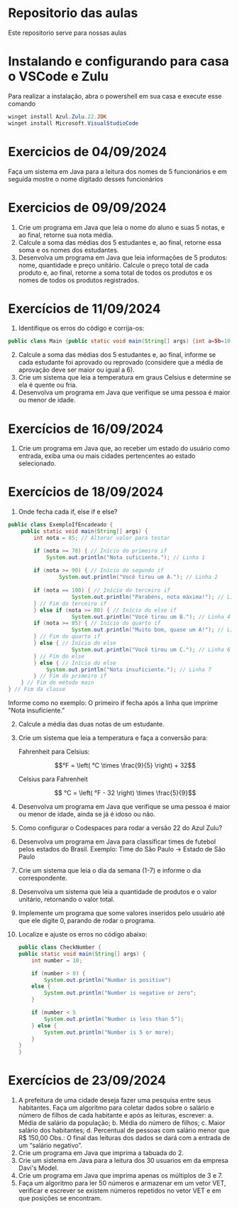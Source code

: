 # Repositorio das aulas

Este repositorio serve para nossas aulas

# Instalando e configurando para casa o VSCode e Zulu
Para realizar a instalação, abra o powershell em sua casa e execute esse comando
```powershell
winget install Azul.Zulu.22.JDK
winget install Microsoft.VisualStudioCode
```

# Exercicios de 04/09/2024
Faça um sistema em Java para a leitura dos nomes de 5 funcionários e em seguida mostre o nome digitado desses funcionários

# Exercicios de 09/09/2024
1. Crie um programa em Java que leia o nome do aluno e suas 5 notas, e ao final, retorne sua nota média.
2. Calcule a soma das médias dos 5 estudantes e, ao final, retorne essa soma e os nomes dos estudantes.
3. Desenvolva um programa em Java que leia informações de 5 produtos: nome, quantidade e preço unitário. Calcule o preço total de cada produto e, ao final, retorne a soma total de todos os produtos e os nomes de todos os produtos registrados.

# Exercícios de 11/09/2024
1. Identifique os erros do código e corrija-os:
```java
public class Main {public static void main(String[] args) {int a=5b=10,c c=+ab;System.out.println(c);}}
```
2. Calcule a soma das médias dos 5 estudantes e, ao final, informe se cada estudante foi aprovado ou reprovado (considere que a média de aprovação deve ser maior ou igual a 6).
3. Crie um sistema que leia a temperatura em graus Celsius e determine se ela é quente ou fria.
4. Desenvolva um programa em Java que verifique se uma pessoa é maior ou menor de idade.

# Exercícios de 16/09/2024
1. Crie um programa em Java que, ao receber um estado do usuário como entrada, exiba uma ou mais cidades pertencentes ao estado selecionado.

# Exercícios de 18/09/2024
1. Onde fecha cada if, else if e else?
```java
public class ExemploIfEncadeado {
    public static void main(String[] args) {
        int nota = 85; // Alterar valor para testar

        if (nota >= 70) { // Início do primeiro if
            System.out.println("Nota suficiente."); // Linha 1
            
        if (nota >= 90) { // Início do segundo if
                System.out.println("Você tirou um A."); // Linha 2
                
        if (nota == 100) { // Início do terceiro if
                    System.out.println("Parabéns, nota máxima!"); // Linha 3
        } // Fim do terceiro if
        } else if (nota >= 80) { // Início do else if
                    System.out.println("Você tirou um B."); // Linha 4
        if (nota >= 85) { // Início do quarto if
                    System.out.println("Muito bom, quase um A!"); // Linha 5
        } // Fim do quarto if
        } else { // Início do else
                    System.out.println("Você tirou um C."); // Linha 6
        } // Fim do else
        } else { // Início do else
            System.out.println("Nota insuficiente."); // Linha 7
        } // Fim do primeiro if
    } // Fim do método main
} // Fim da classe

```
Informe como no exemplo:
O primeiro if fecha após a linha que imprime "Nota insuficiente."

2. Calcule a média das duas notas de um estudante.
3. Crie um sistema que leia a temperatura e faça a conversão para:

    Fahrenheit para Celsius:
    ```math
    °F = \left( °C \times \frac{9}{5} \right) + 32
    ```


   Celsius para Fahrenheit
   ```math
    °C = \left( °F - 32 \right) \times \frac{5}{9}
   ```
   
5. Desenvolva um programa em Java que verifique se uma pessoa é maior ou menor de idade, ainda se já é idoso ou não.
6. Como configurar o Codespaces para rodar a versão 22 do Azul Zulu?
7. Desenvolva um programa em Java para classificar times de futebol pelos estados do Brasil.
Exemplo: Time do São Paulo → Estado de São Paulo
8. Crie um sistema que leia o dia da semana (1-7) e informe o dia correspondente.
9. Desenvolva um sistema que leia a quantidade de produtos e o valor unitário, retornando o valor total.
10. Implemente um programa que some valores inseridos pelo usuário até que ele digite 0, parando de rodar o programa.
11. Localize e ajuste os erros no código abaixo:
    ```java
    public class CheckNumber {
    public static void main(String[] args) {
        int number = 10;

        if (number > 0) {
            System.out.println("Number is positive")
        else {
            System.out.println("Number is negative or zero";
        }

        if (number < 5
            System.out.println("Number is less than 5");
        } else {
            System.out.println("Number is 5 or more);
        }
    }
    }
    ```

# Exercícios de 23/09/2024
1. A prefeitura de uma cidade deseja fazer uma pesquisa entre seus habitantes. Faça um algoritmo para coletar dados sobre o salário e número de filhos de cada habitante e após as leituras, escrever:
a. Média de salário da população; 
b. Média do número de filhos; 
c. Maior salário dos habitantes; 
d. Percentual de pessoas com salário menor que R$ 150,00
Obs.: O final das leituras dos dados se dará com a entrada de um “salário negativo”. 
2. Crie um programa em Java que imprima a tabuada do 2.
3. Crie um sistema em Java para a leitura dos 30 usuarios em da empresa Davi's Model.
4. Crie um programa em Java que imprima apenas os múltiplos de 3 e 7. 
5. Faça um algoritmo para ler 50 números e armazenar em um vetor VET, verificar e escrever se existem números repetidos no vetor VET e em que posições se encontram.


